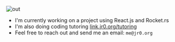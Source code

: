 ![out](https://user-images.githubusercontent.com/35516367/123910362-2b6a2900-d92f-11eb-8b8d-1ac77e5e3533.png)

- I'm currently working on a project using React.js and Rocket.rs
- I'm also doing coding tutoring [link.jr0.org/tutoring](https://link.jr0.org/tutoring)
- Feel free to reach out and send me an email: `me@jr0.org`
